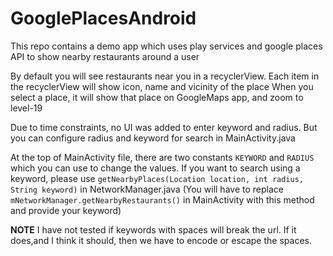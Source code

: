 # GooglePlacesAndroid
This repo contains a demo app which uses play services and google places API to show nearby restaurants around a user

By default you will see restaurants near you in a recyclerView. 
Each item in the recyclerView will show icon, name and vicinity of the place
When you select a place, it will show that place on GoogleMaps app, and zoom to level-19

Due to time constraints, no UI was added to enter keyword and radius.
But you can configure radius and keyword for search in MainActivity.java

At the top of MainActivity file, there are two constants `KEYWORD` and `RADIUS` which you can use to change the values.
If you want to search using a keyword, please use `getNearbyPlaces(Location location, int radius, String keyword)` in 
NetworkManager.java (You will have to replace `mNetworkManager.getNearbyRestaurants()` in MainActivity with this method 
and provide your keyword)

**NOTE** I have not tested if keywords with spaces will break the url. If it does,and I think it should, then we have to encode 
or escape the spaces.
